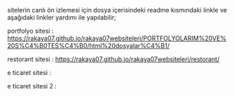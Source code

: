 sitelerin canlı ön izlemesi için dosya içerisindeki readme kısmındaki linkle ve aşağıdaki linkler yardımı ile yapılabilir;

portfolyo sitesi : https://rakaya07.github.io/rakaya07websiteleri/PORTFOLYOLARIM%20VE%20S%C4%B0TES%C4%B0/html%20dosyalar%C4%B1/

restorant sitesi : https://rakaya07.github.io/rakaya07websiteleri/restorant/

e ticaret sitesi : 

e ticaret sitesi 2 : 
